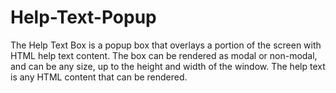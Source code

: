 # Help-Text-Popup
The Help Text Box is a popup box that overlays a portion of the screen with HTML help text content. The box can be rendered as modal or non-modal, and can be any size, up to the height and width of the window. The help text is any HTML content that can be rendered.
